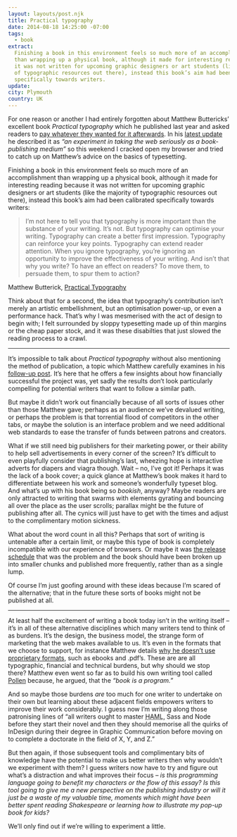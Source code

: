 ```yaml
---
layout: layouts/post.njk
title: Practical typography
date: 2014-08-18 14:25:00 -07:00
tags:
  - book
extract:
  Finishing a book in this environment feels so much more of an accomplishment
  than wrapping up a physical book, although it made for interesting reading because
  it was not written for upcoming graphic designers or art students (like the majority
  of typographic resources out there), instead this book’s aim had been calibrated
  specifically towards writers.
update:
city: Plymouth
country: UK
---
```


For one reason or another I had entirely forgotten about Matthew Buttericks’ excellent book _Practical typography_ which he published last year and asked readers to [pay whatever they wanted for it afterwards](http://practicaltypography.com/how-to-pay-for-this-book.html). In his [latest update](http://practicaltypography.com/economics-year-one.html) he described it as _“an experiment in taking the web seriously as a book-publishing medium”_ so this weekend I cracked open my browser and tried to catch up on Matthew’s advice on the basics of typesetting.

Finishing a book in this environment feels so much more of an accomplishment than wrapping up a physical book, although it made for interesting reading because it was not written for upcoming graphic designers or art students (like the majority of typographic resources out there), instead this book’s aim had been calibrated specifically towards writers:

> I’m not here to tell you that typography is more important than the substance of your writing. It’s not. But typography can optimise your writing. Typography can create a better first impression. Typography can reinforce your key points. Typography can extend reader attention. When you ignore typography, you’re ignoring an opportunity to improve the effectiveness of your writing. And isn’t that why you write? To have an effect on readers? To move them, to persuade them, to spur them to action?

Matthew Butterick, <a href="http://practicaltypography.com/introduction.html">Practical Typography</a>

Think about that for a second, the idea that typography’s contribution isn’t merely an artistic embellishment, but an optimisation power-up, or even a performance hack. That’s why I was mesmerised with the act of design to begin with; I felt surrounded by sloppy typesetting made up of thin margins or the cheap paper stock, and it was these disabilties that just slowed the reading process to a crawl.

---

It’s impossible to talk about _Practical typography_ without also mentioning the method of publication, a topic which Matthew carefully examines in his [follow-up post](http://practicaltypography.com/economics-year-one.html). It’s here that he offers a few insights about how financially successful the project was, yet sadly the results don’t look particularly compelling for potential writers that want to follow a similar path.

But maybe it didn’t work out financially because of all sorts of issues other than those Matthew gave; perhaps as an audience we’ve devalued writing, or perhaps the problem is that torrential flood of competitors in the other tabs, or maybe the solution is an interface problem and we need additional web standards to ease the transfer of funds between patrons and creators.

What if we still need big publishers for their marketing power, or their ability to help sell advertisements in every corner of the screen? It’s difficult to even playfully consider that publishing’s last, wheezing hope is interactive adverts for diapers and viagra though. Wait – no, I’ve got it! Perhaps it was the lack of a book cover; a quick glance at Matthew’s book makes it hard to differentiate between his work and someone’s wonderfully typeset blog. And what’s up with his book being so _bookish_, anyway? Maybe readers are only attracted to writing that swarms with elements gyrating and bouncing all over the place as the user scrolls; parallax might be the future of publishing after all. The cynics will just have to get with the times and adjust to the complimentary motion sickness.

What about the word count in all this? Perhaps that sort of writing is untenable after a certain limit, or maybe this type of book is completely incompatible with our experience of browsers. Or maybe it was [the release schedule](https://medium.com/message/the-art-of-anticipation-b716758d7d97) that was the problem and the book should have been broken up into smaller chunks and published more frequently, rather than as a single lump.

Of course I’m just goofing around with these ideas because I’m scared of the alternative; that in the future these sorts of books might not be published at all.

---

At least half the excitement of writing a book today isn’t in the writing itself – it’s in all of these alternative disciplines which many writers tend to think of as burdens. It’s the design, the business model, the strange form of marketing that the web makes available to us. It’s even in the formats that we choose to support, for instance Matthew details [why he doesn’t use proprietary formats](http://practicaltypography.com/why-there's-no-e-book-or-pdf.html), such as ebooks and .pdf’s. These are are all typographic, financial and technical burdens, but why should we stop there? Matthew even went so far as to build his own writing tool called [Pollen](http://mbutterick.github.io/pollen/doc/) because, he argued, that the _“book is a program.”_

And so maybe those burdens _are_ too much for one writer to undertake on their own but learning about these adjacent fields empowers writers to improve their work considerably. I guess now I’m writing along those patronising lines of “all writers ought to master <abbr title="HAML">HAML</abbr>, Sass and Node before they start their novel and then they should memorise all the quirks of InDesign during their degree in Graphic Communication before moving on to complete a doctorate in the field of X, Y, and Z.”

But then again, if those subsequent tools and complimentary bits of knowledge have the potential to make us better writers then why wouldn’t we experiment with them? I guess writers now have to try and figure out what’s a distraction and what improves their focus – _is this programming language going to benefit my characters or the flow of this essay? Is this tool going to give me a new perspective on the publishing industry or will it just be a waste of my valuable time, moments which might have been better spent reading Shakespeare or learning how to illustrate my pop-up book for kids?_

We’ll only find out if we’re willing to experiment a little.
